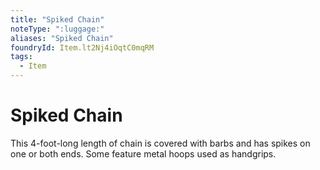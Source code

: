 ```yaml
---
title: "Spiked Chain"
noteType: ":luggage:"
aliases: "Spiked Chain"
foundryId: Item.lt2Nj4iOqtC0mqRM
tags:
  - Item
---
```


# Spiked Chain

This 4-foot-long length of chain is covered with barbs and has spikes on one or both ends. Some feature metal hoops used as handgrips.
